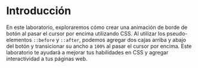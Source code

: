# Introducción

En este laboratorio, exploraremos cómo crear una animación de borde de botón al pasar el cursor por encima utilizando CSS. Al utilizar los pseudo-elementos `::before` y `::after`, podemos agregar dos cajas arriba y abajo del botón y transicionar su ancho a `100%` al pasar el cursor por encima. Este laboratorio te ayudará a mejorar tus habilidades en CSS y agregar interactividad a tus páginas web.
